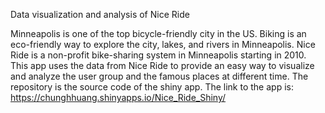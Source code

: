Data visualization and analysis of Nice Ride

Minneapolis is one of the top bicycle-friendly city in the US. 
Biking is an eco-friendly way to explore the city, lakes, and rivers in Minneapolis. 
Nice Ride is a non-profit bike-sharing system in Minneapolis starting in 2010. 
This app uses the data from Nice Ride to provide an easy way to visualize and analyze the user group and the famous places at different time.
The repository is the source code of the shiny app.
The link to the app is: https://chunghhuang.shinyapps.io/Nice_Ride_Shiny/
